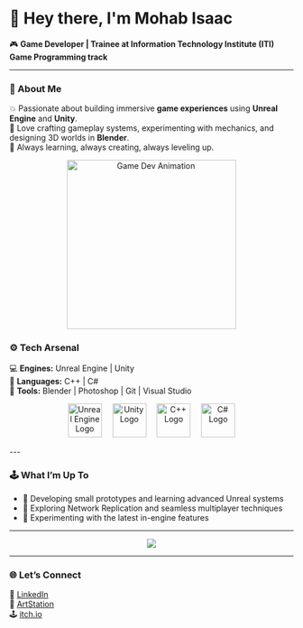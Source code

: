 # 👋 Hey there, I'm **Mohab Isaac**  

🎮 **Game Developer | Trainee at Information Technology Institute (ITI) Game Programming track**

---

### 🧠 About Me  
💥 Passionate about building immersive **game experiences** using **Unreal Engine** and **Unity**.  
🧩 Love crafting gameplay systems, experimenting with mechanics, and designing 3D worlds in **Blender**.  
🚀 Always learning, always creating, always leveling up.

<p align="center">
  <img src="https://media0.giphy.com/media/v1.Y2lkPTc5MGI3NjExNWN4bW4zdmpiY3g3YWQxZ2gycGJhaXh6NHQwMWt3NDAxZjZjM2Z2bCZlcD12MV9pbnRlcm5hbF9naWZfYnlfaWQmY3Q9Zw/FM54RCOlf6wgLAfJum/giphy.gif" width="300" alt="Game Dev Animation">
</p>

### ⚙️ Tech Arsenal  
💻 **Engines:** Unreal Engine | Unity  
🧠 **Languages:** C++ | C#  
🎨 **Tools:** Blender | Photoshop | Git | Visual Studio  

<p align="center">
  <img src="https://upload.wikimedia.org/wikipedia/commons/3/3a/Unreal_Engine_Logo.svg" alt="Unreal Engine Logo" width="60" style="margin-right:15px;"/>
  <img src="https://www.citypng.com/public/uploads/preview/unity-game-engine-logo-icon-png-701751694709269rfgrsxrghr.png" alt="Unity Logo" width="60" style="margin-right:15px;"/>
  <img src="https://upload.wikimedia.org/wikipedia/commons/1/18/ISO_C%2B%2B_Logo.svg" alt="C++ Logo" width="60" style="margin-right:15px;"/>
  <img src="https://upload.wikimedia.org/wikipedia/commons/3/30/Csharp_Logo.png" alt="C# Logo" width="60"/>
</p>
---

### 🕹️ What I’m Up To  
- 🎨 Developing small prototypes and learning advanced Unreal systems  
- 🧩 Exploring Network Replication and seamless multiplayer techniques  
- 🌌 Experimenting with the latest in-engine features  

---

<p align="center">
  <img src="https://readme-typing-svg.herokuapp.com?color=%23F75C7E&center=true&vCenter=true&lines=CCreating+Worlds+One+Frame+at+a+Time...;Building+Games+That+Feel+Alive!;Code.+Create.+Play.+Repeat.">
</p>

---

### 🌐 Let’s Connect  
💼 [LinkedIn](https://www.linkedin.com/in/mohab-atef-27284b218/)  
🎨 [ArtStation](https://www.artstation.com/ozul5)  
🕹️ [itch.io](https://itch.io/)  

